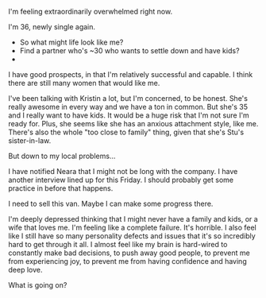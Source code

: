 
I'm feeling extraordinarily overwhelmed right now. 

I'm 36, newly single again.
- So what might life look like me?
- Find a partner who's ~30 who wants to settle down and have kids?
- 

I have good prospects, in that I'm relatively successful and capable. I think there are still many women that would like me. 

I've been talking with Kristin a lot, but I'm concerned, to be honest. She's really awesome in every way and we have a ton in common. But she's 35 and I really want to have kids. It would be a huge risk that I'm not sure I'm ready for. Plus, she seems like she has an anxious attachment style, like me. There's also the whole "too close to family" thing, given that she's Stu's sister-in-law.

But down to my local problems...

I have notified Neara that I might not be long with the company. I have another interview lined up for this Friday. I should probably get some practice in before that happens. 

I need to sell this van. Maybe I can make some progress there. 

I'm deeply depressed thinking that I might never have a family and kids, or a wife that loves me. I'm feeling like a complete failure. It's horrible. I also feel like I still have so many personality defects and issues that it's so incredibly hard to get through it all. I almost feel like my brain is hard-wired to constantly make bad decisions, to push away good people, to prevent me from experiencing joy, to prevent me from having confidence and having deep love. 

What is going on?



